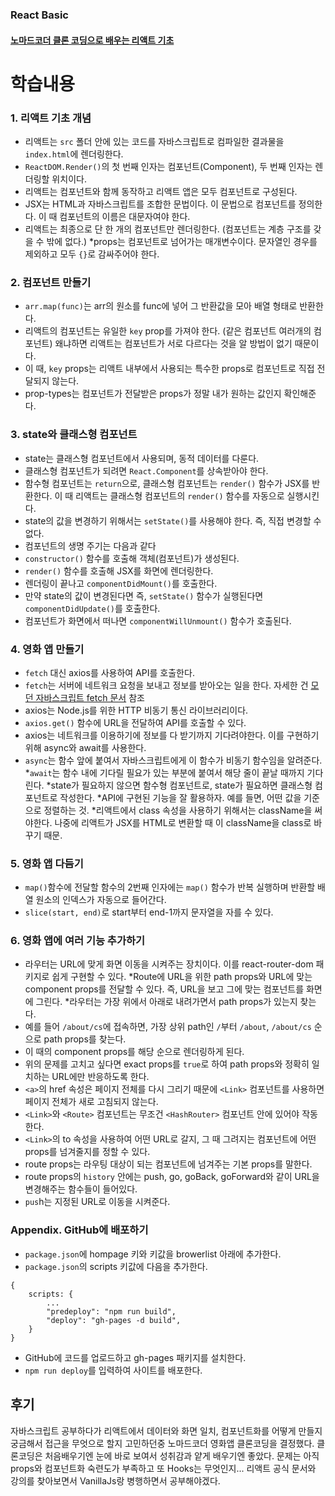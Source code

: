 ### React Basic

#### [노마드코더 클론 코딩으로 배우는 리액트 기초](https://nomadcoders.co/react-fundamentals)

# 학습내용

### 1. 리액트 기초 개념

- 리액트는 `src` 폴더 안에 있는 코드를 자바스크립트로 컴파일한 결과물을 `index.html`에 렌더링한다.
- `ReactDOM.Render()`의 첫 번째 인자는 컴포넌트(Component), 두 번째 인자는 렌더링할 위치이다.
- 리액트는 컴포넌트와 함께 동작하고 리액트 앱은 모두 컴포넌트로 구성된다.
- JSX는 HTML과 자바스크립트를 조합한 문법이다. 이 문법으로 컴포넌트를 정의한다. 이 때 컴포넌트의 이름은 대문자여야 한다.
- 리액트는 최종으로 단 한 개의 컴포넌트만 렌더링한다. (컴포넌트는 계층 구조를 갖을 수 밖에 없다.)
  \*props는 컴포넌트로 넘어가는 매개변수이다. 문자열인 경우를 제외하고 모두 `{}`로 감싸주어야 한다.

### 2. 컴포넌트 만들기

- `arr.map(func)`는 arr의 원소를 func에 넣어 그 반환값을 모아 배열 형태로 반환한다.
- 리액트의 컴포넌트는 유일한 `key` prop를 가져야 한다. (같은 컴포넌트 여러개의 컴포넌트) 왜냐하면 리액트는 컴포넌트가 서로 다르다는 것을 알 방법이 없기 때문이다.
- 이 때, `key` props는 리액트 내부에서 사용되는 특수한 props로 컴포넌트로 직접 전달되지 않는다.
- prop-types는 컴포넌트가 전달받은 props가 정말 내가 원하는 값인지 확인해준다.

### 3. state와 클래스형 컴포넌트

- state는 클래스형 컴포넌트에서 사용되며, 동적 데이터를 다룬다.
- 클래스형 컴포넌트가 되려면 `React.Component`를 상속받아야 한다.
- 함수형 컴포넌트는 `return`으로, 클래스형 컴포넌트는 `render()` 함수가 JSX를 반환한다. 이 때 리액트는 클래스형 컴포넌트의 `render()` 함수를 자동으로 실행시킨다.
- state의 값을 변경하기 위해서는 `setState()`를 사용해야 한다. 즉, 직접 변경할 수 없다.
- 컴포넌트의 생명 주기는 다음과 같다
- `constructor()` 함수를 호출해 객체(컴포넌트)가 생성된다.
- `render()` 함수를 호출해 JSX를 화면에 렌더링한다.
- 렌더링이 끝나고 `componentDidMount()`를 호출한다.
- 만약 state의 값이 변경된다면 즉, `setState()` 함수가 실행된다면 `componentDidUpdate()`를 호출한다.
- 컴포넌트가 화면에서 떠나면 `componentWillUnmount()` 함수가 호출된다.

### 4. 영화 앱 만들기

- `fetch` 대신 axios를 사용하여 API를 호출한다.
- `fetch`는 서버에 네트워크 요청을 보내고 정보를 받아오는 일을 한다. 자세한 건 [모던 자바스크립트 fetch 문서](https://ko.javascript.info/fetch) 참조
- axios는 Node.js를 위한 HTTP 비동기 통신 라이브러리이다.
- `axios.get()` 함수에 URL을 전달하여 API를 호출할 수 있다.
- axios는 네트워크를 이용하기에 정보를 다 받기까지 기다려야한다. 이를 구현하기 위해 async와 await를 사용한다.
- `async`는 함수 앞에 붙여서 자바스크립트에게 이 함수가 비동기 함수임을 알려준다.
  *`await`는 함수 내에 기다릴 필요가 있는 부분에 붙여서 해당 줄이 끝날 때까지 기다린다.
  *state가 필요하지 않으면 함수형 컴포넌트로, state가 필요하면 클래스형 컴포넌트로 작성한다.
  *API에 구현된 기능을 잘 활용하자. 예를 들면, 어떤 값을 기준으로 정렬하는 것.
  *리액트에서 class 속성을 사용하기 위해서는 className을 써야한다. 나중에 리액트가 JSX를 HTML로 변환할 때 이 className을 class로 바꾸기 때문.

### 5. 영화 앱 다듬기

- `map()`함수에 전달할 함수의 2번째 인자에는 `map()` 함수가 반복 실행하며 반환할 배열 원소의 인덱스가 자동으로 들어간다.
- `slice(start, end)`로 start부터 end-1까지 문자열을 자를 수 있다.

### 6. 영화 앱에 여러 기능 추가하기

- 라우터는 URL에 맞게 화면 이동을 시켜주는 장치이다. 이를 react-router-dom 패키지로 쉽게 구현할 수 있다.
  *Route에 URL을 위한 path props와 URL에 맞는 component props를 전달할 수 있다. 즉, URL을 보고 그에 맞는 컴포넌트를 화면에 그린다.
  *라우터는 가장 위에서 아래로 내려가면서 path props가 있는지 찾는다.
- 예를 들어 `/about/cs`에 접속하면, 가장 상위 path인 `/`부터 `/about`, `/about/cs` 순으로 path props를 찾는다.
- 이 때의 component props를 해당 순으로 렌더링하게 된다.
- 위의 문제를 고치고 싶다면 exact props를 `true`로 하여 path props와 정확히 일치하는 URL에만 반응하도록 한다.
- `<a>`의 href 속성은 페이지 전체를 다시 그리기 때문에 `<Link>` 컴포넌트를 사용하면 페이지 전체가 새로 고침되지 않는다.
- `<Link>`와 `<Route>` 컴포넌트는 무조건 `<HashRouter>` 컴포넌트 안에 있어야 작동한다.
- `<Link>`의 to 속성을 사용하여 어떤 URL로 갈지, 그 때 그려지는 컴포넌트에 어떤 props를 넘겨줄지를 정할 수 있다.
- route props는 라우팅 대상이 되는 컴포넌트에 넘겨주는 기본 props를 말한다.
- route props의 `history` 안에는 push, go, goBack, goForward와 같이 URL을 변경해주는 함수들이 들어있다.
- `pus`h는 지정된 URL로 이동을 시켜준다.

### Appendix. GitHub에 배포하기

- `package.json`에 hompage 키와 키값을 browerlist 아래에 추가한다.
- `package.json`의 scripts 키값에 다음을 추가한다.

```
{
    scripts: {
        ...
        "predeploy": "npm run build",
        "deploy": "gh-pages -d build",
    }
}
```

- GitHub에 코드를 업로드하고 gh-pages 패키지를 설치한다.
- `npm run deploy`를 입력하여 사이트를 배포한다.

## 후기

자바스크립트 공부하다가 리액트에서 데이터와 화면 일치, 컴포넌트화를 어떻게 만들지 궁금해서 접근을 무엇으로 할지 고민하던중 노마드코더 영화앱 클론코딩을 결정했다. 클론코딩은 처음배우기엔 눈에 바로 보여서 성취감과 얕게 배우기엔 좋았다. 문제는 아직 props와 컴포넌트화 숙련도가 부족하고 또 Hooks는 무엇인지... 리액트 공식 문서와 강의를 찾아보면서 VanillaJs랑 병행하면서 공부해야겠다.
